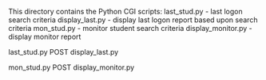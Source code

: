 This directory contains the Python CGI scripts:
  last_stud.py - last logon search criteria
  display_last.py - display last logon report based upon search criteria
  mon_stud.py - monitor student search criteria
  display_monitor.py - display monitor report
  
  last_stud.py   POST 
        display_last.py
        
  mon_stud.py   POST
        display_monitor.py
  
  
